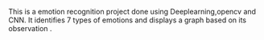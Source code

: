 This is a emotion recognition project done using Deeplearning,opencv and CNN. It identifies 7 types of emotions and displays a graph based on its observation .

